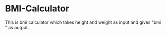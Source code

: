 # BMI-Calculator
This is bmi calculator which takes height and weight as input and gives "bmi " as output.
